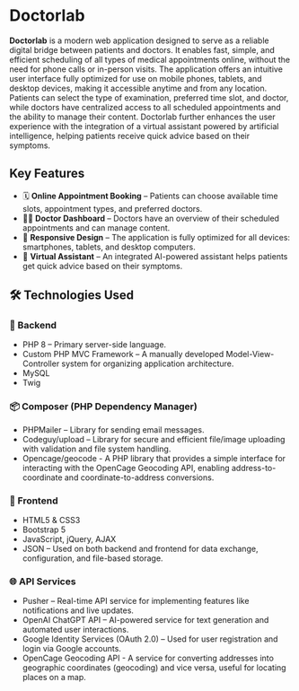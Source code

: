 # Doctorlab

**Doctorlab** is a modern web application designed to serve as a reliable digital bridge between patients and doctors. It enables fast, simple, 
and efficient scheduling of all types of medical appointments online, without the need for phone calls or in-person visits.
The application offers an intuitive user interface fully optimized for use on mobile phones, tablets, and desktop devices, making it accessible anytime and from any location. 
Patients can select the type of examination, preferred time slot, and doctor, while doctors have centralized access to all scheduled appointments and the ability to manage their content.
Doctorlab further enhances the user experience with the integration of a virtual assistant powered by artificial intelligence, helping patients receive quick advice based on their symptoms.

## Key Features
- 🗓️ **Online Appointment Booking** – Patients can choose available time slots, appointment types, and preferred doctors.
- 👨‍⚕️ **Doctor Dashboard** – Doctors have an overview of their scheduled appointments and can manage content.
- 📱 **Responsive Design** – The application is fully optimized for all devices: smartphones, tablets, and desktop computers.
- 🤖 **Virtual Assistant** – An integrated AI-powered assistant helps patients get quick advice based on their symptoms.

## 🛠️ Technologies Used

### 🔧 Backend
- PHP 8 – Primary server-side language.  
- Custom PHP MVC Framework – A manually developed Model-View-Controller system for organizing application architecture.  
- MySQL  
- Twig  

### 📦 Composer (PHP Dependency Manager)
- PHPMailer – Library for sending email messages.
- Codeguy/upload – Library for secure and efficient file/image uploading with validation and file system handling.
- Opencage/geocode - A PHP library that provides a simple interface for interacting with the OpenCage Geocoding API, enabling address-to-coordinate and coordinate-to-address conversions.

### 🎨 Frontend
- HTML5 & CSS3  
- Bootstrap 5  
- JavaScript, jQuery, AJAX  
- JSON – Used on both backend and frontend for data exchange, configuration, and file-based storage.

### 🌐 API Services
- Pusher – Real-time API service for implementing features like notifications and live updates.  
- OpenAI ChatGPT API – AI-powered service for text generation and automated user interactions.
- Google Identity Services (OAuth 2.0) – Used for user registration and login via Google accounts.
- OpenCage Geocoding API -  A service for converting addresses into geographic coordinates (geocoding) and vice versa, useful for locating places on a map.
